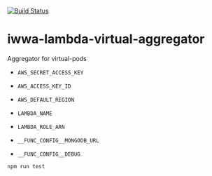 [![Build Status](https://travis-ci.org/innowatio/iwwa-lambda-virtual-aggregator.svg?branch=master)](https://travis-ci.org/innowatio/iwwa-lambda-virtual-aggregator)


# iwwa-lambda-virtual-aggregator

Aggregator for virtual-pods


- `AWS_SECRET_ACCESS_KEY`
- `AWS_ACCESS_KEY_ID`
- `AWS_DEFAULT_REGION`
- `LAMBDA_NAME`
- `LAMBDA_ROLE_ARN`

- `__FUNC_CONFIG__MONGODB_URL`
- `__FUNC_CONFIG__DEBUG`


`npm run test`
